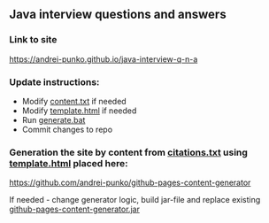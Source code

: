 ## Java interview questions and answers

### Link to site

https://andrei-punko.github.io/java-interview-q-n-a

### Update instructions:
- Modify [content.txt](content.txt) if needed
- Modify [template.html](template.html) if needed
- Run [generate.bat](generate.bat)
- Commit changes to repo

### Generation the site by content from [citations.txt](citations.txt) using [template.html](template.html) placed here:

https://github.com/andrei-punko/github-pages-content-generator

If needed - change generator logic, build jar-file and replace existing [github-pages-content-generator.jar](github-pages-content-generator.jar)
